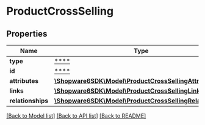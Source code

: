 # ProductCrossSelling

## Properties
Name | Type | Description | Notes
------------ | ------------- | ------------- | -------------
**type** | [****](.md) |  | [optional] 
**id** | [****](.md) |  | [optional] 
**attributes** | [**\Shopware6SDK\Model\ProductCrossSellingAttributes**](ProductCrossSellingAttributes.md) |  | [optional] 
**links** | [**\Shopware6SDK\Model\ProductCrossSellingLinks**](ProductCrossSellingLinks.md) |  | [optional] 
**relationships** | [**\Shopware6SDK\Model\ProductCrossSellingRelationships**](ProductCrossSellingRelationships.md) |  | [optional] 

[[Back to Model list]](../../README.md#documentation-for-models) [[Back to API list]](../../README.md#documentation-for-api-endpoints) [[Back to README]](../../README.md)

